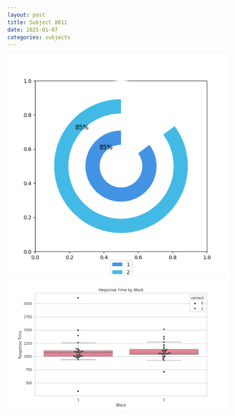 ```yaml
---
layout: post
title: Subject 8011
date: 2025-01-07
categories: subjects
---
```


![](data/8011/run-27/8011__acc_test.png)
![](data/8011/run-27/8011_rt.png)
